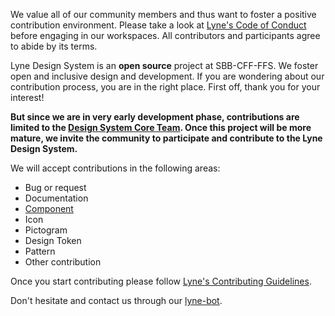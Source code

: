 <lyne-title level="1" text="Start Contributing" class="page-title"></lyne-title>

We value all of our community members and thus want to foster a positive contribution environment. Please take a look at
[Lyne's Code of Conduct](https://github.com/lyne-design-system/lyne/blob/master/CODE_OF_CONDUCT.md) before engaging in our workspaces. All contributors and participants agree to abide by its terms.

<lyne-title level="2" text="Our contribution model"></lyne-title>

Lyne Design System is an **open source** project at SBB-CFF-FFS. We foster
open and inclusive design and development. If you are wondering about our
contribution process, you are in the right place. First off, thank you for 
your interest!

**But since we are in very early development phase, contributions are limited to 
the [Design System Core Team](/about/glossary#design-system-core-team). Once this project will be more mature, we invite
the community to participate and contribute to the Lyne Design System.**

We will accept contributions in the following areas:

* Bug or request
* Documentation
* [Component](/contributing/component/)
* Icon
* Pictogram
* Design Token
* Pattern
* Other contribution

Once you start contributing please follow [Lyne's Contributing Guidelines](https://github.com/lyne-design-system/lyne/blob/master/CONTRIBUTING.md).

<lyne-title level="2" text="You found a bug? You want to give us feedback or help us improve the documentation?"></lyne-title>

Don't hesitate and contact us through our [lyne-bot](https://github.com/lyne-bot).
